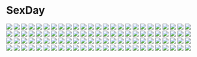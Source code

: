 # SexDay
![](https://konachan.com/jpeg/7312fd11caff46c777b53dd2d8c34e0e/Konachan.com%20-%20199574%20animal%20bird%20cape%20mivit%20original%20pixiv_fantasia%20scenic%20watermark.jpg)
![](https://konachan.com/image/d24744a46e370346b27e103bee0ae4e7/Konachan.com%20-%208500%20hachimitsu_to_clover%20lohmeyer%20morita_shinobu%20takemoto_yuuta%20takumi_mayama.jpg)
![](https://konachan.com/jpeg/0748591c2a6ff4ee8fb6f610e8f65adf/Konachan.com%20-%20286194%202girls%20animal%20blush%20bow%20building%20cat_smile%20fireworks%20flowers%20food%20headdress%20horns%20hug%20kimono%20loli%20long_hair%20night%20pink_eyes%20shoujo_ai%20sky%20snake.jpg)
![](https://konachan.com/image/6ed0f4b89a4fa3c75d3b1a6148082f7e/Konachan.com%20-%2034112%20tagme.jpg)
![](https://konachan.com/jpeg/c5d553db2e8b57781dfcb929e1301358/Konachan.com%20-%20181574%2035_%28pixiv%29%20blonde_hair%20bow%20elbow_gloves%20furfur%20gloves%20hat%20long_hair%20male%20necklace%20polychromatic%20ponytail%20short_hair%20ushiromiya_leon%20yellow%20zepar.jpg)
![](https://konachan.com/image/3e4bf99a02eb964665ad57bd0ba4768f/Konachan.com%20-%20154663%202girls%20blonde_hair%20blue_eyes%20blush%20breasts%20cleavage%20food%20gray_hair%20original%20pocky%20real_xxiii%20valentine.jpg)
![](https://konachan.com/jpeg/ece708b5eb270651489cb5aec5c18092/Konachan.com%20-%20195253%20iromeki_overdrive%20kawashiro_nitori%20tagme%20touhou.jpg)
![](https://konachan.com/image/9af46e53e87694822edb30c97303bb69/Konachan.com%20-%2013009%20doll%20goth-loli%20lolita_fashion%20rain%20rozen_maiden%20suigintou%20water.jpg)
![](https://konachan.com/image/76aa12302f96cd8f65d486730097d36a/Konachan.com%20-%2081944%20animal_ears%20glasses%20headphones%20juke%20katana%20moon%20original%20petals%20sword%20thighhighs%20weapon.jpg)
![](https://konachan.com/image/01f096e51df8595010c8913652923bbe/Konachan.com%20-%2087574%20gumi%20vocaloid.jpg)
![](https://konachan.com/image/c83129eab00725d1b813f045fed9e892/Konachan.com%20-%20117827%20black_hair%20blue_eyes%20blush%20brown_hair%20game_cg%20huke%20long_hair%20makise_kurisu%20okabe_rintarou%20short_hair%20steins%3Bgate.jpg)
![](https://konachan.com/image/72b2e7995ecbf399b60a185ac6df070a/Konachan.com%20-%20185961%20animal_ears%20breasts%20brown_eyes%20brown_hair%20bunny_ears%20cage%20cleavage%20dahl_lange%20glasses%20league_of_legends%20navel%20short_hair%20sunglasses%20teemo%20underboob.jpg)
![](https://konachan.com/jpeg/ebe56fda0810708c618f92aafbcff0e5/Konachan.com%20-%20241136%20annin_doufu%20idolmaster%20idolmaster_cinderella_girls%20idolmaster_cinderella_girls_starlight_stage%20takamori_aiko.jpg)
![](https://konachan.com/image/9eb89f20caddc307904753fb665863d3/Konachan.com%20-%20143873%20black_eyes%20brown_hair%20food%20fruit%20music%20original%20short_hair%20umishima_senbon.jpg)
![](https://konachan.com/image/14cd88198cdfbeb41615b2f2d5725eb9/Konachan.com%20-%20262570%20armor%20blue_eyes%20blue_hair%20breasts%20cleavage%20fan%20green_eyes%20green_hair%20headdress%20long_hair%20necklace%20original%20sword%20tagme_%28artist%29%20thighhighs%20weapon.jpg)
![](https://konachan.com/image/57c75ca7754900847c660bf46981abbf/Konachan.com%20-%2070234%20animal%20blue_eyes%20brown_hair%20cape%20dress%20group%20hat%20houjuu_nue%20long_hair%20mouse%20nazrin%20parody%20pokemon%20red_eyes%20tail%20thighhighs%20tiger%20tottema%20touhou%20unzan.jpg)
![](https://konachan.com/image/be159a7aaa39a56c59531721051d740a/Konachan.com%20-%20294722%20animal_ears%20ass%20foxgirl%20garter_belt%20original%20panties%20stockings%20tail%20underwear%20yatanuki_kei.jpg)
![](https://konachan.com/jpeg/88ecdf894e6d9630168eacfccae05d0c/Konachan.com%20-%20123124%20game_cg%20nanatsu_no_fushigi_no_owarutoki%20tokito_nanao%20ueda_ryou.jpg)
![](https://konachan.com/image/3cd811e6b71b69affe4c06025adf0e9b/Konachan.com%20-%2052672%20blue_eyes%20headphones%20long_hair%20megurine_luka%20pink_hair%20vocaloid%20wings.jpg)
![](https://konachan.com/jpeg/0cd006d049a26040fd2b628a85174a80/Konachan.com%20-%2090341%20bed%20blush%20breasts%20brown_hair%20game_cg%20journey%20mikeou%20nanairo_kouro%20nanami_haruka%20nipples%20panties%20red_eyes%20topless%20underwear.jpg)
![](https://konachan.com/image/05dc9e3af595adaffa30b91526ab7141/Konachan.com%20-%2015782%20alvis_hamilton%20last_exile.jpg)
![](https://konachan.com/image/c6add4a2d5054eb0ef5c628fadd9cd57/Konachan.com%20-%20262598%20aqua_eyes%20black_hair%20blush%20bra%20breasts%20cleavage%20japanese_clothes%20long_hair%20miko%20navel%20original%20panties%20rope%20shrine%20underwear%20upskirt%20v-mag.jpg)
![](https://konachan.com/image/19a66ec9af8c8b6837c14cc45a6c0f58/Konachan.com%20-%20215948%20cropped%20ilya_kuvshinov%20original.jpg)
![](https://konachan.com/jpeg/0eccf919678adad8a28904789cda5947/Konachan.com%20-%20132559%20kagamine_len%20kagamine_rin%20male%20mizuki_aoi_%28mizuki_a%29%20snow%20vocaloid.jpg)
![](https://konachan.com/image/bb48578461056ae4b2d54987100a1fb5/Konachan.com%20-%20259632%202girls%20ass%20blush%20breasts%20collar%20drink%20guernica%20navel%20nipples%20panties%20ribbons%20saber%20saber_alter%20short_hair%20thighhighs%20topless%20underwear%20undressing.jpg)
![](https://konachan.com/jpeg/83cccde5327debd8928e6c67ad57fefa/Konachan.com%20-%20202176%20hat%20long_hair%20original%20pantyhose%20reia%20tattoo%20transparent%20wings.jpg)
![](https://konachan.com/image/b63a5129186d22e3968115122d77632a/Konachan.com%20-%20282706%20anthropomorphism%20aqua_eyes%20ass%20bed%20blonde_hair%20blush%20bow%20christmas%20drink%20food%20girls_frontline%20gun%20hoodie%20kneehighs%20marmoset%20pajamas%20shorts%20weapon.jpg)
![](https://konachan.com/image/65216abd211e8a4a42a42409f09ec8fa/Konachan.com%20-%2081332%2035_%28pixiv%29%20beatrice%20gaap%20male%20ronove%20umineko_no_naku_koro_ni%20ushiromiya_ange%20ushiromiya_battler.jpg)
![](https://konachan.com/jpeg/5eba0cc31fa91e6eb37ff829d35abf5a/Konachan.com%20-%20239450%20blush%20bow%20konno_yuuki%20long_hair%20pointed_ears%20purple_hair%20red_eyes%20sword_art_online%20tagme_%28artist%29%20wink.jpg)
![](https://konachan.com/image/c55a6efabf08753d07c877541550b9db/Konachan.com%20-%20166840%20anthropomorphism%20bodysuit%20bubbles%20cape%20gloves%20kantai_collection%20navel%20skintight%20suqaris%20underwater%20water%20wo-class_aircraft_carrier%20yellow_eyes.jpg)
![](https://konachan.com/jpeg/7efd8e1bed7b54a9e58e83804e24c6df/Konachan.com%20-%20142515%20amatsumi_sora_ni%20bikini%20blue_hair%20blush%20breasts%20cleavage%20flowers%20navel%20otonashi_kaho%20shintaro%20sunflower%20swimsuit.jpg)
![](https://konachan.com/jpeg/ee5e97702feadf18f8f7ac5f225d64de/Konachan.com%20-%20216668%202girls%20blue_eyes%20brown_eyes%20brown_hair%20flowers%20glasses%20grass%20phone%20scan%20school_uniform%20skirt%20tanaka_masayoshi%20tree.jpg)
![](https://konachan.com/jpeg/7f56266e36819ea3bea3fb1d34f3d975/Konachan.com%20-%20201801%20blonde_hair%20blue_eyes%20blush%20breasts%20headband%20mikoma_sanagi%20navel%20nipples%20nude%20pussy%20short_hair%20third-party_edit%20touhou%20uncensored%20white.jpg)
![](https://konachan.com/jpeg/e89fbd331289130e7edecac090d5c1c5/Konachan.com%20-%20283821%20ass%20beach%20bikini%20blonde_hair%20breasts%20cleavage%20clouds%20drink%20flowers%20food%20fruit%20green_eyes%20long_hair%20shade%20sideboob%20sky%20swimsuit%20tree%20twintails%20water.jpg)
![](https://konachan.com/image/694f26d39f3ff14020c5f985dba7123e/Konachan.com%20-%20176364%20armor%20black_hair%20kishiyo%20long_hair%20original%20pantyhose%20red_eyes.jpg)
![](https://konachan.com/image/a00d32e7a9806c7bd5da9bd0bd36d9e6/Konachan.com%20-%20220117%20brown_hair%20close%20ilya_kuvshinov%20original%20white.jpg)
![](https://konachan.com/image/3293a6d77df4823ea29aba2cfe77e114/Konachan.com%20-%20134475%20aqua_hair%20breasts%20cleavage%20dress%20flowers%20hatsune_miku%20mariwai_%28marireroy%29%20purple_eyes%20vocaloid.jpg)
![](https://konachan.com/image/54bd1dc79905e8115b507f2d97bd9855/Konachan.com%20-%20130056%202girls%20dress%20flowers%20gumi%20ribbons%20short_hair%20sonika%20uprightleftdownchuchuchu%20vocaloid.jpg)
![](https://konachan.com/image/a5f35f3a4b82c8d0d7492de96a5e6e60/Konachan.com%20-%20269662%20animal%20anthropomorphism%20bird%20clouds%20green_hair%20kuro_oolong%20long_hair%20male%20school_uniform%20skirt%20sky%20suzuya_%28kancolle%29%20thighhighs%20water.jpg)
![](https://konachan.com/jpeg/fb9e6870ad07aba2af379b32a5c13e73/Konachan.com%20-%20205020%20black_hair%20blue_eyes%20blush%20brown_hair%20dress%20group%20headband%20long_hair%20purple_eyes%20red_eyes%20ribbons%20short_hair%20shorts%20skirt%20thighhighs%20white%20wingheart.jpg)
![](https://konachan.com/image/2330d49c5542159e2962697055a8d005/Konachan.com%20-%20275629%20aqua_hair%20blush%20boots%20braids%20breasts%20cameltoe%20cross%20feathers%20green_eyes%20halo%20long_hair%20original%20panties%20skirt%20tenzeru%20thighhighs%20underwear%20wings.jpg)
![](https://konachan.com/jpeg/e41710b405b87d82fa4e75a75e57ada4/Konachan.com%20-%2086739%20blush%20close%20fang%20kousaka_kirino%20orange_hair%20ore_no_imouto_ga_konna_ni_kawaii_wake_ga_nai%20transparent%20vector.jpg)
![](https://konachan.com/jpeg/8de49bc5af7e637cdcce0b6d58194bd4/Konachan.com%20-%20279485%20annin_doufu%20blonde_hair%20dress%20flowers%20headband%20idolmaster%20long_hair%20moon%20night%20park%20red_eyes%20rose%20sky%20stars%20thighhighs%20tree%20zettai_ryouiki.jpg)
![](https://konachan.com/jpeg/e6ae3ba53ac2ef2db829aab9c95f98b4/Konachan.com%20-%20220629%20anne-happy%20blue_eyes%20blue_hair%20blush%20bunny%20chiba_sadoru%20gloves%20kodaira%20pantyhose%20skirt%20tie%20translation_request.jpg)
![](https://konachan.com/image/c1454c175b7d14a6dd3bc2d0f0aef995/Konachan.com%20-%20148969%20hinanawi_tenshi%20nekominase%20touhou.jpg)
![](https://konachan.com/jpeg/e0275e1f87ffa5780b912fcd9981d95f/Konachan.com%20-%20299725%202girls%20blue_hair%20close%20hoshizaki_reita%20pink_hair%20ram_%28re%3Azero%29%20red_eyes%20reflection%20rem_%28re%3Azero%29%20short_hair%20signed%20twins.jpg)
![](https://konachan.com/image/02c5f3dae35e0d5c1943563cbbeaf30d/Konachan.com%20-%20257293%202girls%20blush%20boots%20bow%20breasts%20cameltoe%20cape%20choker%20christmas%20cleavage%20collar%20gloves%20heart%20logo%20long_hair%20navel%20nopan%20original%20panties%20skirt%20tree%20wink.jpg)
![](https://konachan.com/jpeg/3dea7f0c71b3723054d46b6b293a06ff/Konachan.com%20-%20177172%20bikini%20blue_eyes%20breasts%20brown_hair%20long_hair%20mizukashi_aoi%20motoyon%20nipples%20open_shirt%20panties%20scan%20school_uniform%20swimsuit%20underwear.jpg)
![](https://konachan.com/jpeg/8b516e4b0d30bc9a231258c17913477e/Konachan.com%20-%20108557%20hatsune_miku%20vocaloid.jpg)
![](https://konachan.com/jpeg/87e38437f6219b168eb864a7f9c979b8/Konachan.com%20-%20297146%20barefoot%20bikini%20blue_eyes%20blush%20breasts%20brown_hair%20cameltoe%20cropped%20headphones%20long_hair%20nakano_miku%20red_hair%20swimsuit%20tears%20thighhighs%20topless.jpg)
![](https://konachan.com/jpeg/a1529994aaa5bc7eb9992c7ded412e43/Konachan.com%20-%2092851%20blush%20game_cg%20hinata_mutsuki%20long_hair%20natsume_otona%20red_hair%20skyfish%20tie%20yotsuiro_passionato%21.jpg)
![](https://konachan.com/image/402b53f583f3384f6102e1d9c7f5e39c/Konachan.com%20-%206939%20aki_minoriko%20aki_shizuha%20autumn%20food%20fruit%20hat%20leaves%20touhou.jpg)
![](https://konachan.com/jpeg/d387b8c554bda258a018bd995e6a79ce/Konachan.com%20-%20232742%20bed%20black_hair%20blush%20breasts%20censored%20cleavage%20game_cg%20long_hair%20navel%20nipples%20nude%20ootori_yuriko%20penis%20purple_eyes%20sex%20shinsou_noise%20wet.jpg)
![](https://konachan.com/image/c51a52f5d7a7f165fab32064e4232354/Konachan.com%20-%2035245%20higurashi_no_naku_koro_ni%20ryuuguu_rena.jpg)
![](https://konachan.com/image/bcc5eb5a8fc0acb0a1126ca8c428982e/Konachan.com%20-%2069339%20blue_eyes%20dress%20goth-loli%20lolita_fashion%20long_hair%20original%20pink_hair%20ribbons%20thighhighs.jpg)
![](https://konachan.com/jpeg/781852393ccb079e583bf7b4cd285a9d/Konachan.com%20-%20299322%20aaaa%20blue_eyes%20blush%20breasts%20brown_hair%20cropped%20long_hair%20nipples%20nude%20original%20pointed_ears%20ponytail%20pussy%20uncensored%20wet%20white.jpg)
![](https://konachan.com/image/fc0b904191f8f97d4b02f71f0a8b6ba1/Konachan.com%20-%20217744%20aqua_eyes%20blue_hair%20blush%20bow%20brown_eyes%20green_eyes%20group%20hug%20long_hair%20michairu%20pantyhose%20red_eyes%20red_hair%20ribbons%20short_hair%20thighhighs%20wink.jpg)
![](https://konachan.com/image/14b7f2364fb6bbb939592c92a7c5251a/Konachan.com%20-%20190277%20dress%20gloves%20kneehighs%20original%20pantyhose%20paradise_%28pffk%29%20pink_hair%20pixiv_fantasia%20red_eyes%20short_hair%20swd3e2.jpg)
![](https://konachan.com/image/6034a635bfce728156ce6b09e4fbec13/Konachan.com%20-%20269243%20aihime_riyo%20aliasing%20clouds%20dress%20flowers%20hat%20long_hair%20original%20pink_eyes%20pink_hair%20signed%20sky%20summer_dress%20twintails%20water.jpg)
![](https://konachan.com/jpeg/09aa0bdd00d483e98db419f515331c71/Konachan.com%20-%2061311%20asu_no_yoichi%20bikini%20ikaruga_ayame%20swimsuit.jpg)
![](https://konachan.com/image/3ca9a04791693cc5bd0b500f2cff89e8/Konachan.com%20-%2041810%20cosplay%20crossover%20izumi_konata%20lucky_star%20nagato_yuki%20suzumiya_haruhi_no_yuutsu.jpg)
![](https://konachan.com/image/24f686789c959942756a1869908aabb5/Konachan.com%20-%2014262%20flutter_of_birds%20green_eyes%20morino_ibuki%20orange_hair.jpg)
![](https://konachan.com/jpeg/70931c9acf0c3be5f554ad7d8dde8d69/Konachan.com%20-%20186462%20blonde_hair%20blue_eyes%20g.i.b._girls_in_black%20long_hair%20otonashi_sorami%20rken%20school_uniform%20thighhighs%20whirlpool.jpg)
![](https://konachan.com/jpeg/8f0adf1695f0001da9f874200e7ee12b/Konachan.com%20-%20212513%20apron%20ass%20barefoot%20blonde_hair%20blue_eyes%20cameltoe%20fang%20lasterk%20long_hair%20pointed_ears%20sideboob%20third-party_edit%20undressing%20white.jpg)
![](https://konachan.com/image/d9b40894c540727162a5a3304ee99df9/Konachan.com%20-%2058760%20haramura_nodoka%20kataoka_yuuki%20microphone%20miyanaga_saki%20pink_hair%20ribbons%20saki%20someya_mako%20takei_hisa%20twintails.jpg)
![](https://konachan.com/image/8c001cabf5be241bc51d7e8b58d7cb6d/Konachan.com%20-%2067072%20black_hair%20fullmetal_alchemist%20orange_eyes%20roy_mustang.jpg)
![](https://konachan.com/image/42ab70397f11be493be0430b8925f804/Konachan.com%20-%2066212%20gumi%20snow%20ukke%20vocaloid%20winter.jpg)
![](https://konachan.com/jpeg/ebcad2157f7083272ddf1bea63332d05/Konachan.com%20-%20222183%20aqua_eyes%20aqua_hair%20black_hair%20blue_eyes%20braids%20brown_eyes%20cube%20group%20kantoku%20long_hair%20red_eyes%20red_hair%20ribbons%20scan%20skirt%20thighhighs%20tree%20twintails.jpg)
![](https://konachan.com/jpeg/2562fbccd77bfec604337f18f1ac7bac/Konachan.com%20-%2074733%20black_eyes%20black_hair%20fullmetal_alchemist%20roy_mustang%20transparent%20vector.jpg)
![](https://konachan.com/image/bc02a22ffba91706b9d9f9eebf8a174b/Konachan.com%20-%20126243%20animal_ears%20food%20hat%20hatsune_miku%20nekomimi_a-kaibu_%28vocaloid%29%20original%20panties%20tail%20underwear%20vocaloid%20yuna_%28rutera%29.jpg)
![](https://konachan.com/jpeg/94b6d4aea68a9c54701d394407c08f2e/Konachan.com%20-%20245530%20aqua_eyes%20original%20purple_hair%20shiroi_suzume%20short_hair%20tagme.jpg)
![](https://konachan.com/image/c32df58504bf21f4f2b32fe47b36e15c/Konachan.com%20-%20176472%20anthropomorphism%20blush%20brown_eyes%20brown_hair%20elbow_gloves%20erokosei%20gloves%20naka_%28kancolle%29%20school_uniform%20short_hair%20skirt%20thighhighs%20tie%20water%20wink.jpg)
![](https://konachan.com/image/79355eafa7934b3c41ef70c0a662db78/Konachan.com%20-%2091883%20all_male%20bloomers%20book%20boots%20computer%20dress%20drink%20food%20fruit%20glasses%20hat%20male%20mask%20mirror%20ofuda%20short_hair%20touhou%20umbrella%20white_hair%20witch.jpg)
![](https://konachan.com/image/92ef28684318d042c7998f0c45292ddc/Konachan.com%20-%20238839%20akashio%20animal_ears%20bicolored_eyes%20black_hair%20book%20breasts%20drink%20gloves%20kemono_friends%20long_hair%20paper%20skirt%20thighhighs%20tie%20wolfgirl%20zettai_ryouiki.jpg)
![](https://konachan.com/jpeg/f222230dca71cfa4cfd7bcd3bcefcd0f/Konachan.com%20-%20274653%20animal%20autumn%20blush%20boots%20cat%20drink%20hat%20horns%20jehyun%20leaves%20long_hair%20orange_eyes%20pantyhose%20ponytail%20skirt%20stairs%20tomoe_gozen%20tree%20white_hair.jpg)
![](https://konachan.com/image/958871f11c2dfa23a805c04237db774b/Konachan.com%20-%2052899%20akiyama_mio%20k-on%21.jpg)
![](https://konachan.com/image/918943f1e5de31438e3dad66c0c8c55a/Konachan.com%20-%20208530%20ass_grab%20bicolored_eyes%20bikini%20blue_hair%20loli%20sideboob%20swimsuit%20tatara_kogasa%20touhou%20towel.jpg)
![](https://konachan.com/jpeg/069afd7c88d2c0031df83f6e03fe47ae/Konachan.com%20-%20230660%20catgirl%20chinese_clothes%20clouds%20dress%20green_hair%20long_hair%20maredoro%20original%20panties%20red_eyes%20ribbons%20sky%20tail%20thighhighs%20underwear.jpg)
![](https://konachan.com/image/74c9df95fabda31e0d4ce0cb7dd6c52e/Konachan.com%20-%2064699%20all_male%20kiss_x_demon_lord_x_darjeeling%20male%20marmalade%20ochinsama%20sanjouji_shinobu%20skirt%20thighhighs%20trap.jpg)
![](https://konachan.com/jpeg/ae48128a61800c58331cef3360b8694e/Konachan.com%20-%20295157%20breasts%20choker%20cropped%20hyperdimension_neptunia%20long_hair%20neptune%20nipples%20nude%20penis%20purple_eyes%20purple_hair%20pussy%20sex%20shefu%20uncensored.jpg)
![](https://konachan.com/image/8cebf9148fcbd222b1bb7152d1fab5f6/Konachan.com%20-%20148096%20anapom%20game_cg%20nishikujou_kanon%20purple_hair%20red_eyes%20school_uniform%20short_hair%20studio_ryokucha.jpg)
![](https://konachan.com/image/d6bd67ef0db63969b6ea1d29b656ef19/Konachan.com%20-%2029267%20littlewitch%20oyari_ashito.jpg)
![](https://konachan.com/image/84cb589b7c594c44cf0a6a69fc998c05/Konachan.com%20-%2012821%20andou_mahoro%20apron%20mahoromatic.jpg)
![](https://konachan.com/jpeg/77fd47ed61d560482752917cd796a10e/Konachan.com%20-%2092870%202girls%20chinese_clothes%20chinese_dress%20langjiao%20panty_%28character%29%20panty_%26_stocking_with_garterbelt%20stocking_%28character%29.jpg)
![](https://konachan.com/image/5d14ded3003af131b33f778a5efa96d7/Konachan.com%20-%20140906%202girls%20bow%20brown_hair%20fujiwara_no_mokou%20gray_hair%20haneo_%28hao%29%20houraisan_kaguya%20loli%20long_hair%20moon%20night%20ofuda%20red_eyes%20stars%20touhou.jpg)
![](https://konachan.com/image/e3601238b1b838f62475d67704eefa76/Konachan.com%20-%2068783%20darker_than_black%20hei.jpg)
![](https://konachan.com/jpeg/9ddc519e4552ac3a446448a1e75a2bf9/Konachan.com%20-%20158667%20animal_ears%20blush%20catgirl%20gokou_ruri%20ore_no_imouto_ga_konna_ni_kawaii_wake_ga_nai%20panties%20sasahara_yuuki%20striped_panties%20tail%20underwear.jpg)
![](https://konachan.com/image/e361091d29954ed5826d0dffabe39175/Konachan.com%20-%2025586%20naruto%20tsunade.jpg)
![](https://konachan.com/jpeg/87159cc1a6be9292e4bbb06b5be60a99/Konachan.com%20-%20270322%20breasts%20kakitama%20no_bra%20original%20ponytail%20purple_eyes%20purple_hair%20short_hair%20sideboob%20third-party_edit%20topless%20towel%20white.jpg)
![](https://konachan.com/jpeg/6bfdfec5c658b56652a07932a4fd00d0/Konachan.com%20-%20260695%202girls%20animal%20brown_hair%20green_hair%20hakurei_reimu%20kochiya_sanae%20long_hair%20miko%20red_eyes%20sarashi%20shinoba%20short_hair%20snake%20touhou%20underwear.jpg)
![](https://konachan.com/image/1896c673a60b95c181166c68551b9a11/Konachan.com%20-%20260915%202girls%20bed%20black_hair%20blonde_hair%20blush%20breasts%20elbow_gloves%20garter_belt%20gloves%20inue_shinsuke%20long_hair%20nipples%20stockings%20thighhighs.jpg)
![](https://konachan.com/jpeg/d344957637e3f3b352fba68791a7ecd9/Konachan.com%20-%20157424%20book%20building%20city%20original%20ryota_%28ry_o_ta%29%20sunset.jpg)
![](https://konachan.com/jpeg/dee337559aa9df43edaf6cc986d9db66/Konachan.com%20-%20181024%20alia%27s_carnival%20asamiya_shiina%20breasts%20brown_hair%20game_cg%20long_hair%20nanao_naru%20nanawind%20nipples%20open_shirt%20red_eyes%20school_uniform.jpg)
![](https://konachan.com/image/4c7257556efda36f009fa57258f288da/Konachan.com%20-%20128325%202girls%20bed%20black_hair%20blue_eyes%20bow%20flowers%20hontani_kanae%20long_hair%20pink_eyes%20saga_planets%20school_uniform%20short_hair%20tamaki_sakura%20white_hair.jpg)
![](https://konachan.com/image/268a6328a05b01c5b86dc9e83173cbcf/Konachan.com%20-%2036965%20gothic%20kuramoto_kaya%20scythe%20weapon.jpg)
![](https://konachan.com/image/a8b1184392a92371df344eed4fbbe2cf/Konachan.com%20-%20262791%20animal%20blonde_hair%20clouds%20computer%20demizu_posuka%20dress%20fish%20loli%20original%20phone%20sky%20summer_dress%20underwater%20water%20watermark.jpg)
![](https://konachan.com/image/5239081bb58c7518234e141e39bcff64/Konachan.com%20-%2068767%20blue_eyes%20blue_hair%20chipika%20hat%20kawashiro_nitori%20short_hair%20touhou%20twintails.jpg)
![](https://konachan.com/image/fe997b4bf62f98d3ed9ac99edf839f9a/Konachan.com%20-%205246%20night_demon%20tagme.jpg)
![](https://konachan.com/image/219c2d44fc7b39fcf9d0d72eefce2f61/Konachan.com%20-%2030517%20one_piece%20usopp.jpg)
![](https://konachan.com/jpeg/4657205d1586999e0a9d3450c2da0781/Konachan.com%20-%20146358%20black_hair%20book%20brown_eyes%20game_cg%20ketouin_fuyuka%20racer_%28magnet%29%20school_uniform%20sinclient.jpg)
